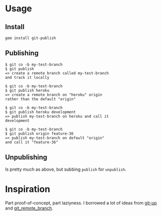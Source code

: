# Usage #

## Install ##

    gem install git-publish

## Publishing ##

    $ git co -b my-test-branch
    $ git publish
    => create a remote branch called my-test-branch
    and track it locally

    $ git co -b my-test-branch
    $ git publish heroku
    => create a remote branch on "heroku" origin
    rather than the default "origin"

    $ git co -b my-test-branch
    $ git publish heroku development
    => publish my-test-branch on heroku and call it
    development

    $ git co -b my-test-branch
    $ git publish origin feature-36
    => publish my-test-branch on default "origin"
    and call it "feature-36"

## Unpublishing ##

Is pretty much as above, but subbing `publish` for `unpublish`.

# Inspiration #

Part proof-of-concept, part laziyness. I borrowed a lot
of ideas from [git-up](https://github.com/aanand/git-up) and [git_remote_branch](https://github.com/webmat/git_remote_branch).




